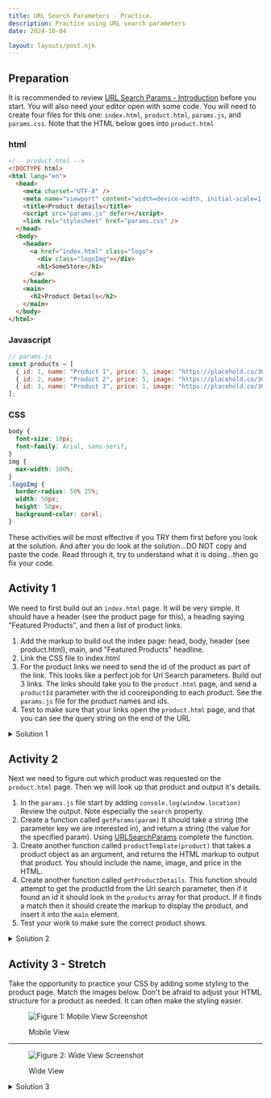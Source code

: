 ```yaml
---
title: URL Search Parameters - Practice.
description: Practice using URL search parameters
date: 2024-10-04

layout: layouts/post.njk
---
```


## Preparation

It is recommended to review [URL Search Params - Introduction](../prepare1) before you start. You will also need your editor open with some code. You will need to create four files for this one: `index.html`, `product.html`, `params.js`, and `params.css`. Note that the HTML below goes into `product.html`

### html

```html
<!-- product.html -->
<!DOCTYPE html>
<html lang="en">
  <head>
    <meta charset="UTF-8" />
    <meta name="viewport" content="width=device-width, initial-scale=1.0" />
    <title>Product details</title>
    <script src="params.js" defer></script>
    <link rel="stylesheet" href="params.css" />
  </head>
  <body>
    <header>
      <a href="index.html" class="logo">
        <div class="logoImg"></div>
        <h1>SomeStore</h1>
      </a>
    </header>
    <main>
      <h2>Product Details</h2>
    </main>
  </body>
</html>

```

### Javascript

```javascript
// params.js
const products = [
  { id: 1, name: "Product 1", price: 3, image: "https://placehold.co/300" },
  { id: 2, name: "Product 2", price: 5, image: "https://placehold.co/300" },
  { id: 3, name: "Product 3", price: 1, image: "https://placehold.co/300" }
];
```

### CSS

```css
body {
  font-size: 18px;
  font-family: Arial, sans-serif;
}
img {
  max-width: 100%;
}
.logoImg {
  border-radius: 50% 25%;
  width: 50px;
  height: 50px;
  background-color: coral;
}
```

These activities will be most effective if you TRY them first before you look at the solution. And after you do look at the solution...DO NOT copy and paste the code. Read through it, try to understand what it is doing...then go fix your code.

## Activity 1

We need to first build out an `index.html` page. It will be very simple. It should have a header (see the product page for this), a heading saying "Featured Products", and then a list of product links.

1. Add the markup to build out the index page: head, body, header (see product.html), main, and "Featured Products" headline.
2. Link the CSS file to index.html
3. For the product links we need to send the id of the product as part of the link. This looks like a perfect job for Url Search parameters. Build out 3 links. The links should take you to the `product.html` page, and send a `productId` parameter with the id cooresponding to each product. See the `params.js` file for the product names and ids.
4. Test to make sure that your links open the `product.html` page, and that you can see the query string on the end of the URL

<details>
<summary>Solution 1</summary>

```html
<header>
      <a href="index.html" class="logo">
        <div class="logoImg"></div>
        <h1>SomeStore</h1>
      </a>
</header>
<main>
  <section>
    <h2>Featured Products</h2>
    <ul>
      <li><a href="product.html?productId=1">Product 1</a></li>
      <li><a href="product.html?productId=2">Product 2</a></li>
      <li><a href="product.html?productId=3">Product 3</a></li>
    </ul>
  </section>
</main>
```

</details>

## Activity 2

Next we need to figure out which product was requested on the `product.html` page. Then we will look up that product and output it's details.

1. In the `params.js` file start by adding `console.log(window.location)` Review the output. Note especially the `search` property.
2. Create a function called `getParams(param)` It should take a string (the parameter key we are interested in), and return a string (the value for the specified param). Using [URLSearchParams](https://developer.mozilla.org/en-US/docs/Web/API/URLSearchParams) complete the function.
3. Create another function called `productTemplate(product)` that takes a product object as an argument, and returns the HTML markup to output that product. You should include the name, image, and price in the HTML.
4. Create another function called `getProductDetails`. This function should attempt to get the productId from the Url search parameter, then if it found an id it should look in the `products` array for that product. If it finds a match then it should create the markup to display the product, and insert it into the `main` element.
5. Test your work to make sure the correct product shows.

<details>
<summary>Solution 2</summary>

```javascript
const products = [
  { id: 1, name: "Product 1", price: 3, image: "https://placehold.co/300" },
  { id: 2, name: "Product 2", price: 5, image: "https://placehold.co/300" },
  { id: 3, name: "Product 3", price: 1, image: "https://placehold.co/300" }
];

function getParam(param) {
  const paramString = window.location.search;
  const params = new URLSearchParams(paramString);
  return params.get(param);
}

function productTemplate(product) {
  return `<section class="product">
  <img src="${product.image}" alt="${product.name}">
  <div class="product__details">
    <h2>${product.name}</h2>
    <p>Price: $${product.price}</p>
    </div>
    </section>`;
}

function getProductDetails() {
  const id = getParam("productId");
  if (id) {
    const product = products.find((p) => p.id == id);
    if (product) {
      output("main", productTemplate(product));
    }
  }
}

function output(selector, markup) {
  const element = document.querySelector(selector);
  // using insertAdjacentHTML allows us to insert the new markup at the bottom of main...without losing the title that was already in there.
  element.insertAdjacentHTML("beforeEnd", markup);
}

getProductDetails();
```

</details>

## Activity 3 - Stretch

Take the opportunity to practice your CSS by adding some styling to the product page. Match the images below. Don't be afraid to adjust your HTML structure for a product as needed. It can often make the styling easier.

<figure>

![Figure 1: Mobile View Screenshot](../../../../img/params-sm.webp)

<figcaption>Mobile View</figcaption>
</figure>
<hr>
<figure>

![Figure 2: Wide View Screenshot](../../../../img/params-wide.webp)

<figcaption>Wide View</figcaption>
</figure>

<details>
<summary>Solution 3</summary>

```css
body {
  font-size: 18px;
  font-family: Arial, sans-serif;
}

img {
  max-width: 100%;
}
header {
  border-bottom: 1px solid coral;
}
.logo {
  display: flex;
  align-items: center;
  color: black;
}

.logoImg {
  border-radius: 50% 25%;
  width: 50px;
  height: 50px;
  background-color: coral;
}

.product {
  border: 1px solid;
  max-width: 300px;
  padding: 1em;
  margin: 1em auto;
}

@media screen and (min-width: 600px) {
  .product {
    max-width: 600px;
    display: flex;
  }
  .product__details {
    margin: 1em;
  }
}

```

</details>
